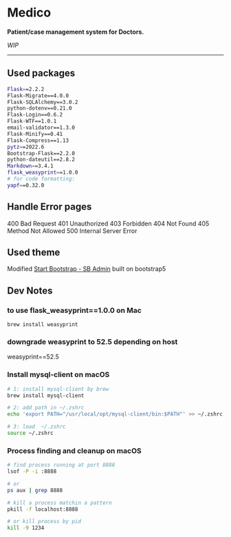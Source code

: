 # Medico

**Patient/case management system for Doctors.**

*WIP*

---

## Used packages

```bash
Flask==2.2.2
Flask-Migrate==4.0.0
Flask-SQLAlchemy==3.0.2
python-dotenv==0.21.0
Flask-Login==0.6.2
Flask-WTF==1.0.1
email-validator==1.3.0
Flask-Minify==0.41
Flask-Compress==1.13
pytz==2022.6
Bootstrap-Flask==2.2.0
python-dateutil==2.8.2
Markdown==3.4.1
flask_weasyprint==1.0.0
# for code formatting:
yapf==0.32.0
```

## Handle Error pages

400 Bad Request
401 Unauthorized
403 Forbidden
404 Not Found
405 Method Not Allowed
500 Internal Server Error

## Used theme

Modified [Start Bootstrap - SB Admin](https://startbootstrap.com/template/sb-admin/) built on bootstrap5

## Dev Notes

### to use flask_weasyprint==1.0.0 on Mac

```brew install weasyprint```

### downgrade weasyprint to 52.5 depending on host

weasyprint==52.5

### Install mysql-client on macOS

```bash
# 1: install mysql-client by brew
brew install mysql-client

# 2: add path in ~/.zshrc
echo 'export PATH="/usr/local/opt/mysql-client/bin:$PATH"' >> ~/.zshrc

# 3: load  ~/.zshrc
source ~/.zshrc
```

### Process finding and cleanup on macOS

```bash
# find process running at port 8888
lsof -P -i :8888

# or
ps aux | grep 8888

# kill a process matchin a pattern
pkill -f localhost:8888

# or kill process by pid
kill -9 1234
```
